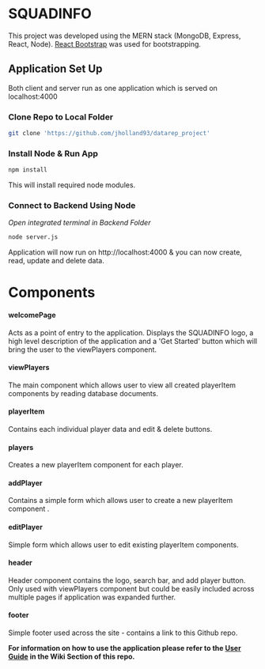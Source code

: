 
# SQUADINFO

This project was developed using the MERN stack (MongoDB, Express, React, Node). 
[React Bootstrap](https://react-bootstrap.github.io/) was used for bootstrapping.


## Application Set Up

Both client and server run as one application which is served on localhost:4000


### Clone Repo to Local Folder 

```bash
git clone 'https://github.com/jholland93/datarep_project'
```


### Install Node & Run App

```bash
npm install
```

This will install required node modules.


### Connect to Backend Using Node

*Open integrated terminal in Backend Folder*

```bash
node server.js
```

Application will now run on http://localhost:4000 & you can now create, read, update and delete data.


# Components

#### welcomePage
Acts as a point of entry to the application. Displays the SQUADINFO logo, a high level description of the application and a 'Get Started' button which will bring the user to the viewPlayers component.

#### viewPlayers
The main component which allows user to view all created playerItem components by reading database documents.

#### playerItem
Contains each individual player data and edit & delete buttons.

#### players
Creates a new playerItem component for each player.

#### addPlayer
Contains a simple form which allows user to create a new playerItem component .

#### editPlayer
Simple form which allows user to edit existing playerItem components.
 
#### header
Header component contains the logo, search bar, and add player button. Only used with viewPlayers component but could be easily included across multiple pages if application was expanded further.

#### footer
Simple footer used across the site - contains a link to this Github repo.



**For information on how to use the application please refer to the [User Guide](https://github.com/jholland93/datarep_project/wiki/User-Guide) in the Wiki Section of this repo.**







